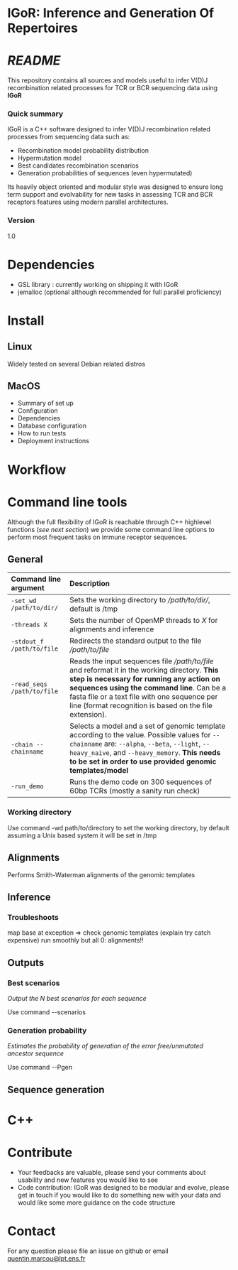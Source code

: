 # **IGoR: Inference and Generation Of Repertoires** #

# *README* #


This repository contains all sources and models useful to infer V(D)J recombination related processes for TCR or BCR sequencing data using **IGoR**

### Quick summary ###

IGoR is a C++ software designed to infer V(D)J recombination related processes from sequencing data such as:

+ Recombination model probability distribution
+ Hypermutation model
+ Best candidates recombination scenarios
+ Generation probabilities of sequences (even hypermutated)

Its heavily object oriented and modular style was designed to ensure long term support and evolvability for new tasks in assessing TCR and BCR receptors features using modern parallel architectures. 

### Version ###
1.0

# Dependencies

+ GSL library : currently working on shipping it with IGoR
+ jemalloc (optional although recommended for full parallel proficiency)

# Install

## Linux
Widely tested on several Debian related distros

## MacOS


* Summary of set up
* Configuration
* Dependencies
* Database configuration
* How to run tests
* Deployment instructions

# Workflow

# Command line tools
Although the full flexibility of IGoR is reachable through C++ highlevel functions (*see next section*) we provide some command line options to perform most frequent tasks on immune receptor sequences.

## General
| Command line argument | Description                    |
| :------------- | :------------------------------ |
| `-set_wd /path/to/dir/`      | Sets the working directory to */path/to/dir/*, default is /tmp   |
| `-threads X`   | Sets the number of OpenMP threads to *X* for alignments and inference     |
| `-stdout_f /path/to/file`  | Redirects the standard output to the file */path/to/file*  |
| `-read_seqs /path/to/file`  | Reads the input sequences file */path/to/file* and reformat it in the working directory. **This step is necessary for running any action on sequences using the command line**. Can be a fasta file or a text file with one sequence per line (format recognition is based on the file extension). |
| `-chain --chainname` | Selects a model and a set of genomic template according to the value. Possible values for `--chainname` are: `--alpha`, `--beta`, `--light`, `--heavy_naive`, and `--heavy_memory`. **This needs to be set in order to use provided genomic templates/model**
| `-run_demo`  |  Runs the demo code on 300 sequences of 60bp TCRs (mostly a sanity run check) |

### Working directory
Use command -wd path/to/directory to set the working directory, by default assuming a Unix based system it will be set in /tmp

## Alignments
Performs Smith-Waterman alignments of the genomic templates

## Inference

### Troubleshoots
map base at exception => check genomic templates (explain try catch expensive)
run smoothly but all 0: alignments!!

## Outputs 

### Best scenarios
*Output the N best scenarios for each sequence*

Use command --scenarios

### Generation probability
*Estimates the probability of generation of the error free/unmutated ancestor sequence*

Use command --Pgen

## Sequence generation


# C++

# Contribute

* Your feedbacks are valuable, please send your comments about usability and new features you would like to see  
* Code contribution: IGoR was designed to be modular and evolve, please get in touch if you would like to do something new with your data and would like some more guidance on the code structure


# Contact 

For any question please file an issue on github or email quentin.marcou@lpt.ens.fr
